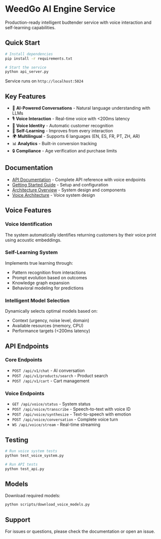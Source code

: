 # WeedGo AI Engine Service

Production-ready intelligent budtender service with voice interaction and self-learning capabilities.

## Quick Start

```bash
# Install dependencies
pip install -r requirements.txt

# Start the service
python api_server.py
```

Service runs on `http://localhost:5024`

## Key Features

- 🤖 **AI-Powered Conversations** - Natural language understanding with LLMs
- 🎙️ **Voice Interaction** - Real-time voice with <200ms latency  
- 👤 **Voice Identity** - Automatic customer recognition
- 🧠 **Self-Learning** - Improves from every interaction
- 🌍 **Multilingual** - Supports 6 languages (EN, ES, FR, PT, ZH, AR)
- 📊 **Analytics** - Built-in conversion tracking
- 🔒 **Compliance** - Age verification and purchase limits

## Documentation

- [API Documentation](docs/api/API_DOCUMENTATION.md) - Complete API reference with voice endpoints
- [Getting Started Guide](docs/guides/GETTING-STARTED.md) - Setup and configuration
- [Architecture Overview](docs/architecture/SYSTEM_OVERVIEW.md) - System design and components
- [Voice Architecture](docs/architecture/VOICE_ARCHITECTURE.md) - Voice system design

## Voice Features

### Voice Identification
The system automatically identifies returning customers by their voice print using acoustic embeddings.

### Self-Learning System
Implements true learning through:
- Pattern recognition from interactions
- Prompt evolution based on outcomes
- Knowledge graph expansion
- Behavioral modeling for predictions

### Intelligent Model Selection
Dynamically selects optimal models based on:
- Context (urgency, noise level, domain)
- Available resources (memory, CPU)
- Performance targets (<200ms latency)

## API Endpoints

### Core Endpoints
- `POST /api/v1/chat` - AI conversation
- `POST /api/v1/products/search` - Product search
- `POST /api/v1/cart` - Cart management

### Voice Endpoints
- `GET /api/voice/status` - System status
- `POST /api/voice/transcribe` - Speech-to-text with voice ID
- `POST /api/voice/synthesize` - Text-to-speech with emotion
- `POST /api/voice/conversation` - Complete voice turn
- `WS /api/voice/stream` - Real-time streaming

## Testing

```bash
# Run voice system tests
python test_voice_system.py

# Run API tests
python test_api.py
```

## Models

Download required models:
```bash
python scripts/download_voice_models.py
```

## Support

For issues or questions, please check the documentation or open an issue.